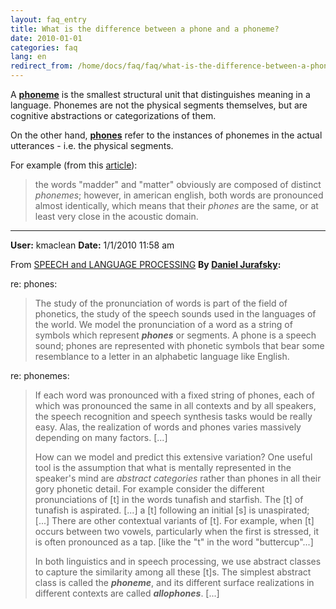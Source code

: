 ```yaml
---
layout: faq_entry
title: What is the difference between a phone and a phoneme?
date: 2010-01-01
categories: faq
lang: en
redirect_from: /home/docs/faq/faq/what-is-the-difference-between-a-phone-and-a-phoneme
---
```

A [**phoneme**](http://en.wikipedia.org/wiki/Phoneme) is the smallest structural unit that distinguishes meaning in a language.  Phonemes are not the physical segments themselves, but are cognitive abstractions or categorizations of them.

On the other hand, [**phones**](http://en.wikipedia.org/wiki/Phone_(phonetics)) refer to the instances of phonemes in the actual utterances - i.e. the physical segments.

For example (from this [article](http://www.halcode.com/archives/2008/05/24/articulatory-speech-synthesis/)):

> the words "madder" and "matter" obviously are composed of distinct _phonemes_; however, in american english, both words are pronounced almost identically, which means that their _phones_ are the same, or at least very close in the acoustic domain.

---------------------------------

**User:** kmaclean
**Date:** 1/1/2010 11:58 am

From [SPEECH and LANGUAGE PROCESSING](http://www.cs.colorado.edu/%7Emartin/slp2.html) **By  [Daniel Jurafsky](http://www.stanford.edu/%7Ejurafsky):**

re: phones:

> The study of the pronunciation of words is part of the field of phonetics, the study of the speech sounds used in the languages of the world. We model the pronunciation of a word as a string of symbols which represent _**phones**_ or segments. A phone is a speech sound; phones are represented with phonetic symbols that bear some resemblance to a letter in an alphabetic language like English.

re: phonemes:

> If each word was pronounced with a fixed string of phones, each of which was pronounced the same in all contexts and by all speakers, the speech recognition and speech synthesis tasks would be really easy. Alas, the realization of words and phones varies massively depending on many factors. [...]
> 
> How can we model and predict this extensive variation? One useful tool is the assumption that what is mentally represented in the speaker's mind are _abstract categories_ rather than phones in all their gory phonetic detail.  For example consider the different pronunciations of [t] in the words tunafish and starfish. The [t] of tunafish is aspirated. [...] a [t] following an initial [s] is unaspirated; [...] There are other contextual variants of [t]. For example, when [t] occurs between two vowels, particularly when the first is stressed, it is often pronounced as a tap. [like the "t" in the word "buttercup"...]
> 
> In both linguistics and in speech processing, we use abstract classes to capture the similarity among all these [t]s. The simplest abstract class is called the _**phoneme**_, and its different surface realizations in different contexts are called _**allophones**_. [...]


